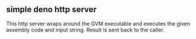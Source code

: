 ## simple deno http server

This http server wraps around the GVM executable and executes the given assembly code and input string.
Result is sent back to the caller.